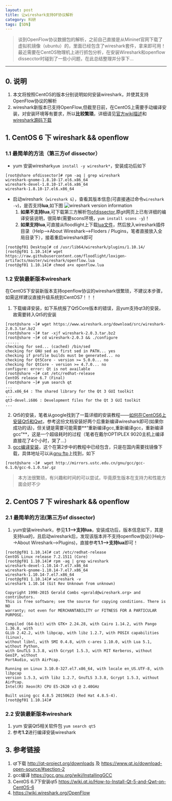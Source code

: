 ```yaml
---
layout: post
title: 让wireshark支持OF协议解析
category: 科研
tags: [SDN]
---
```


> 谈到OpenFlow协议数据包的解析，之前自己直接是从Mininet官网下载了虚拟机镜像（ubuntu）的，里面已经包含了wireshark套件，拿来即可用！
最近需要在CentOS物理机上进行抓包分析，在安装Wireshark和openflow dissecctor时碰到了一些小问题，在此总结整理并分享下...

----------

## 0. 说明
1. 本文将按照CentOS的版本分别说明如何安装wireshark，并使其支持OpenFlow协议的解析
2. wireshark新版本已支持OpenFlow,但截至日前，在CentOS上需要手动编译安装，对安装环境等有要求，所以**比较繁琐**，详细请见[官方wiki描述][1]和[wireshark源码下载][2]

## 1. CentOS 6 下 wireshark && openflow
### 1.1 最简单的方法（第三方of dissector）
- yum 安装wireshark`yum install -y wireshark*`，安装成功后如下
```
[root@share ofdissector]# rpm -aq | grep wireshark
wireshark-gnome-1.8.10-17.el6.x86_64
wireshark-devel-1.8.10-17.el6.x86_64
wireshark-1.8.10-17.el6.x86_64
```
- 启动wireshark（`wireshark &`），查看其版本信息(可直接通过命令`wireshark -v`)，是否支持**lua**,如下图
![wireshark version information][3]
    1. **如果不支持lua**,可下载第三方解析包[ofdissector][4],原git网页上已有详细的编译安装说明，很简单(需要scons环境，`yum install scons -y`)！
    2. **如果支持lua**,可直接从floodlight上下载[lua文件][5]，然后放入wireshark插件目录（Help-->About Wireshark-->Floders / Plugins，笔者直接放入全局目录下），接着重启wireshark即可
```
[root@gf01 Desktop]# cd /usr/lib64/wireshark/plugins/1.10.14/
[root@gf01 1.10.14]# wget https://raw.githubusercontent.com/floodlight/loxigen-artifacts/master/wireshark/openflow.lua
[root@gf01 1.10.14]# chmod a+x openflow.lua 
```

### 1.2 安装最新版本wireshark
在CentOS下安装新版本支持openflow协议的wireshark很繁琐，不建议本步骤，如需这样建议直接升级系统到CentOS7！！！
1. 下载编译安装，如下系统报了Qt5Core版本的错误，且yum支持qt3的安装，故需要转入Qt5的安装
```
[root@share ~]# wget https://www.wireshark.org/download/src/wireshark-2.0.3.tar.bz2
[root@share ~]# tar -xjf wireshark-2.0.3.tar.bz2
[root@share ~]# cd wireshark-2.0.3 && ./configure
......
checking for sed... (cached) /bin/sed
checking for GNU sed as first sed in PATH... yes
checking if profile builds must be generated... no
checking for Qt5Core - version >= 5.0.0... no
checking for QtCore - version >= 4.7.0... no
configure: error: Qt is not available
[root@share ~]# cat /etc/redhat-release
CentOS release 6.7 (Final)
[root@share ~]# yum search qt
...
qt3.x86_64 : The shared library for the Qt 3 GUI toolkit
...
qt3-devel.i686 : Development files for the Qt 3 GUI toolkit
...
```
2. Qt5的安装，笔者从google找到了一篇详细的安装教程——[如何在CentOS6上安装Qt5和Qwt][6]，参考这份文档安装好两个后重新编译wireshark即可(如果你成功的话)，但关键是需要可能需要**“重新编译gcc,重新编译gcc，重新编译gcc”**，这是一个超级耗时的过程（笔者在戴尔OPTIPLEX 9020主机上编译直接花了4个小时，哭了...）
3. [gcc编译安装][7]，这个在第2步中的教程中已经包含，只是在国内需要找镜像下载，具体地址可以从[gnu ftp][8]上找到，如下
```
[root@share ~]#  wget http://mirrors.ustc.edu.cn/gnu/gcc/gcc-6.1.0/gcc-6.1.0.tar.gz
```
> 本方法很繁琐，有兴趣和时间的可以尝试，毕竟原生版本在支持力和性能方面会好不少

## 2. CentOS 7 下 wireshark && openflow
### 2.1 最简单的方法(第三方of dissector)
1. yum安装wireshark，参见**1.1-->支持lua**，安装成功后，版本信息如下，其是支持lua的，且启动wireshark后，发现该版本并不支持openflow协议(（Help-->About Wireshark-->Plugins)，直接参考**1.1-->支持lua**即可！
```
[root@gf01 1.10.14]# cat /etc/redhat-release 
CentOS Linux release 7.2.1511 (Core) 
[root@gf01 1.10.14]# rpm -aq | grep wireshark
wireshark-devel-1.10.14-7.el7.x86_64
wireshark-gnome-1.10.14-7.el7.x86_64
wireshark-1.10.14-7.el7.x86_64
[root@gf01 1.10.14]# wireshark -v
wireshark 1.10.14 (Git Rev Unknown from unknown)

Copyright 1998-2015 Gerald Combs <gerald@wireshark.org> and contributors.
This is free software; see the source for copying conditions. There is NO
warranty; not even for MERCHANTABILITY or FITNESS FOR A PARTICULAR PURPOSE.

Compiled (64-bit) with GTK+ 2.24.28, with Cairo 1.14.2, with Pango 1.36.8, with
GLib 2.42.2, with libpcap, with libz 1.2.7, with POSIX capabilities (Linux),
without libnl, with SMI 0.4.8, with c-ares 1.10.0, with Lua 5.1, without Python,
with GnuTLS 3.3.8, with Gcrypt 1.5.3, with MIT Kerberos, without GeoIP, without
PortAudio, with AirPcap.

Running on Linux 3.10.0-327.el7.x86_64, with locale en_US.UTF-8, with libpcap
version 1.5.3, with libz 1.2.7, GnuTLS 3.3.8, Gcrypt 1.5.3, without AirPcap.
Intel(R) Xeon(R) CPU E5-2620 v3 @ 2.40GHz

Built using gcc 4.8.5 20150623 (Red Hat 4.8.5-4).
[root@gf01 1.10.14]# 

```
### 2.2 安装最新版本wireshark

1. yum 安装Qt5相关软件包
`yum search qt5`
2. 参考**1.2**进行编译安装wireshark

## 3. 参考链接
1. qt下载 http://qt-project.org/downloads 及 https://www.qt.io/download-open-source/#section-2
2. gcc编译 https://gcc.gnu.org/wiki/InstallingGCC
3. CentOS 6.7下安装qt5 https://wiki.qt.io/How-to-Install-Qt-5-and-Qwt-on-CentOS-6
4. https://wiki.wireshark.org/OpenFlow



  [1]: https://wiki.wireshark.org/OpenFlow
  [2]: https://www.wireshark.org/download/src/
  [3]: http://static.zybuluo.com/wuzhimang/xil5jdq9ov5mtetkkd29dcsh/image_1ajr51bnu1cc9dvvg6n1v1n1gf59.png
  [4]: https://github.com/CPqD/ofdissector
  [5]: https://raw.githubusercontent.com/floodlight/loxigen-artifacts/master/wireshark/openflow.lua
  [6]: https://wiki.qt.io/How-to-Install-Qt-5-and-Qwt-on-CentOS-6
  [7]: https://gcc.gnu.org/wiki/InstallingGCC
  [8]: http://www.gnu.org/prep/ftp.html

